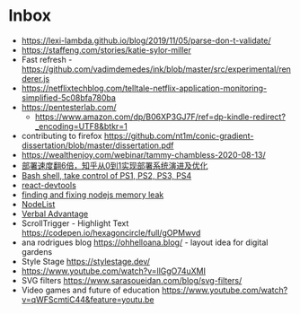 # Inbox
- https://lexi-lambda.github.io/blog/2019/11/05/parse-don-t-validate/
- https://staffeng.com/stories/katie-sylor-miller
- Fast refresh - https://github.com/vadimdemedes/ink/blob/master/src/experimental/renderer.js
- https://netflixtechblog.com/telltale-netflix-application-monitoring-simplified-5c08bfa780ba
- https://pentesterlab.com/
  - https://www.amazon.com/dp/B06XP3GJ7F/ref=dp-kindle-redirect?_encoding=UTF8&btkr=1
- contributing to firefox https://github.com/nt1m/conic-gradient-dissertation/blob/master/dissertation.pdf
- https://wealthenjoy.com/webinar/tammy-chambless-2020-08-13/
- [部署速度翻6倍，知乎从0到1实现部署系统演进及优化](https://mp.weixin.qq.com/s/6r1u1ejVZCxce4ADz63hJA)
- [Bash shell, take control of PS1, PS2, PS3, PS4](https://www.thegeekstuff.com/2008/09/bash-shell-take-control-of-ps1-ps2-ps3-ps4-and-prompt_command/)
- [react-devtools](https://github.com/facebook/react-devtools/blob/master/agent/Bridge.js)
- [finding and fixing nodejs memory leak](https://marmelab.com/blog/2018/04/03/how-to-track-and-fix-memory-leak-with-nodejs.html#using-the-heap-dump-npm-package)
- [NodeList](https://developer.mozilla.org/en-US/docs/Web/API/NodeList)
- [Verbal Advantage](https://www.amazon.com/Verbal-Advantage-Steps-Powerful-Vocabulary/dp/0375709320)
- ScrollTrigger - Highlight Text https://codepen.io/hexagoncircle/full/gOPMwvd
- ana rodrigues blog https://ohhelloana.blog/ - layout idea for digital gardens
- Style Stage https://stylestage.dev/
- https://www.youtube.com/watch?v=llGgO74uXMI
- SVG filters https://www.sarasoueidan.com/blog/svg-filters/
- Video games and future of education https://www.youtube.com/watch?v=qWFScmtiC44&feature=youtu.be